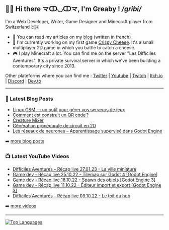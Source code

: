 ## 👋🏻 Hi there 龴ↀ◡ↀ龴, I'm Greaby ! _/gribi/_

I'm a Web Developer, Writer, Game Designer and Minecraft player from Switzerland 🇨🇭

- 📰 You can read my articles on my [blog](https://greaby.co) (written in french)
- 🧀 I'm currently working on my first game [Crispy Cheese](https://greaby.co/crispy-cheese). It's a small multiplayer 2D game in which you battle to catch a cheese.
- 🎮 I play Minecraft a lot. You can find me on the server "Les Difficiles Aventures". It's a private survival server in which we've been building a contemporary city since 2013.

Other plateforms where you can find me : [Twitter](https://twitter.com/greaby_) | [Youtube](https://www.youtube.com/c/greaby) | [Twitch](https://www.twitch.tv/greaby) | [Itch.io](https://greaby.itch.io/) | [Discord](https://discord.com/invite/7Uvszt4) | [Dev.to](https://dev.to/greaby)

---

### 📕 Latest Blog Posts

<!-- BLOG-POST-LIST:START -->
- [Linux GSM — un outil pour gérer vos serveurs de jeux](https://greaby.co/linux-gsm-un-outil-pour-gerer-vos-serveurs-de-jeux/)
- [Comment est construit un QR code ?](https://greaby.co/qr-code/)
- [Creature Mixer](https://greaby.co/creature-mixer/)
- [Génération procédurale de circuit en 2D](https://greaby.co/generation-procedurale-circuit-2d/)
- [Les réseaux de neurones – Apprentissage supervisé dans Godot Engine](https://greaby.co/les-reseaux-de-neurones-apprentissage-supervise-dans-godot-engine/)
<!-- BLOG-POST-LIST:END -->

➡️ [more blog posts](https://greaby.co/)

### 📺 Latest YouTube Videos

<!-- YOUTUBE:START -->
- [Difficiles Aventures - Récap live 27.01.23 - La ville miniature](https://www.youtube.com/watch?v=NRb5GsgmCio)
- [Game dev - Récap live 25.10.22 - Tilemap sur Godot 4 [Godot Engine]](https://www.youtube.com/watch?v=Bvj7eSph-Gw)
- [Game dev - Récap live 18.10.22 - Spawn des objets [Godot Engine 3]](https://www.youtube.com/watch?v=_4jZaK6-1D0)
- [Game dev - Récap live 11.10.22 - Éditeur import et export [Godot Engine 3]](https://www.youtube.com/watch?v=CgLRvsJJLHE)
- [Difficiles Aventures - Récap live 09.10.22 - Le toit du hub](https://www.youtube.com/watch?v=QGs6mX9gTdk)
<!-- YOUTUBE:END -->

➡️ [more videos](https://www.youtube.com/c/Greaby)

---

[![Top Languages](https://github-readme-stats.vercel.app/api/top-langs/?username=greaby&langs_count=6&layout=compact&hide=c%23,ShaderLab,HLSL,GLSL)](https://github.com/Greaby)
